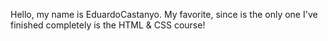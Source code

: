 Hello, my name is EduardoCastanyo.
My favorite, since is the only one I've finished completely is the HTML & CSS course!
